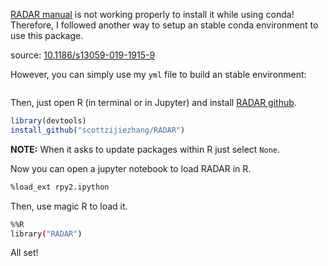 [RADAR manual](https://scottzijiezhang.github.io/RADARmanual/) is not working properly to install it while using conda! Therefore, I followed another way to setup an stable conda environment to use this package. 

source: [10.1186/s13059-019-1915-9](http://dx.doi.org/10.1186/s13059-019-1915-9)

However, you can simply use my `yml` file to build an stable environment:
```

```
Then, just open R (in terminal or in Jupyter) and install [RADAR github](https://github.com/scottzijiezhang/RADAR). 
```R
library(devtools)
install_github("scottzijiezhang/RADAR")
```
**NOTE:** When it asks to update packages within R just select `None`. 

Now you can open a jupyter notebook to load RADAR in R. 
```bash
%load_ext rpy2.ipython
```
Then, use magic R to load it. 
```bash
%%R 
library("RADAR")
```
All set! 


<!-- 
## 1. Create new environment
As part of **imRIP** pipeline, let's use prefix to locate conda environments together. 
```bash
conda create -n radar
conda activate radar
```
## 2. install dependencies

> **Note:** There is no need to install jupyter multiple times! You can [install Jupyter](https://anaconda.org/anaconda/jupyter) in the base conda environment only once; then, you need to install `nb_conda_kernels` ([link](https://anaconda.org/conda-forge/nb_conda_kernels)) to launch Jupyter kernels for any installed conda environment. Also, you need `ipykernel`, `numpy` and `pandas` from `anaconda` channel in each environment; therefore, you see a kernel named after the conda environment which is ready to activate and use through opened notebook.

These three install commands contain packages required to install RADAR and use it within Jupyter notebook.
```bash
conda install -c bioconda \
bioconductor-genomicfeatures=1.34 \
bioconductor-rsamtools=1.34 \
bioconductor-deseq2=1.22 \
bioconductor-qvalue=2.14.1

conda install -c r \
r-bh r-doparallel r-foreach r-gplots \
r-ggplot2 r-rcolorbrewer r-rcpparmadillo \
r-tidyverse

conda install -c conda-forge r-rcpp r-devtools 

conda install -c anaconda \
ipykernel numpy pandas \
pip libgfortran
```
We need `rpy2` to use R with Python. To my experience, `pip` works robustly to intall it. 
```bash
pip install rpy2
```
(make sure through `which pip` that you run correct pip)
-->
